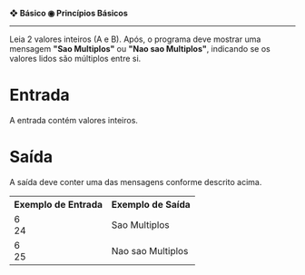 <b>❖ Básico ◉ Princípios Básicos</b><br>
<hr>
Leia 2 valores inteiros (A e B). Após, o programa deve mostrar uma mensagem <b>"Sao Multiplos"</b> ou <b>"Nao sao Multiplos"</b>, indicando se os valores lidos são múltiplos entre si.

<h1>Entrada</h1>

A entrada contém valores inteiros.

<h1>Saída</h1>

A saída deve conter uma das mensagens conforme descrito acima.

<table>
  <tr>
    <th>Exemplo de Entrada</th>
    <th>Exemplo de Saída</th>
  </tr>
  <tr>
    <td>6<br>24</td>
    <td>Sao Multiplos</td>
  </tr>
  <tr>
    <td>6<br>25</td>
    <td>Nao sao Multiplos</td>
  </tr>
</table>
